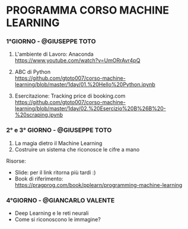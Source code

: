 # PROGRAMMA CORSO MACHINE LEARNING

### 1°GIORNO - @GIUSEPPE TOTO
1. L'ambiente di Lavoro: Anaconda  
   https://www.youtube.com/watch?v=UmORrAvr4pQ

2. ABC di Python  
   https://github.com/gtoto007/corso-machine-learning/blob/master/1day/01.%20Hello%20Python.ipynb

3. Esercitazione:  Tracking price di booking.com  
   https://github.com/gtoto007/corso-machine-learning/blob/master/1day/02.%20Esercizio%20B%26B%20-%20scraping.ipynb

### 2° e 3° GIORNO - @GIUSEPPE TOTO
1. La magia dietro il Machine Learning 
2. Costruire un sistema che riconosce le cifre a mano

Risorse:
 - Slide: per il link ritorna più tardi :)
 - Book di riferimento:  
   https://pragprog.com/book/pplearn/programming-machine-learning

### 4°GIORNO - @GIANCARLO VALENTE
- Deep Learning e le reti neurali
- Come si riconoscono le immagine?

